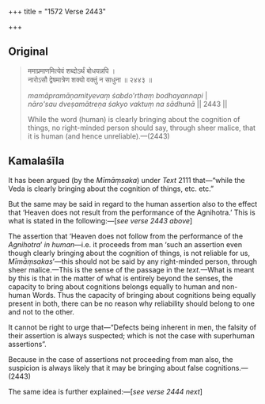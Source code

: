 +++
title = "1572 Verse 2443"

+++
## Original 
>
> ममाप्रमाणमित्येवं शब्दोऽर्थं बोधयन्नपि ।  
> नारोऽसौ द्वेषमात्रेण शक्यो वक्तुं न साधुना ॥ २४४३ ॥ 
>
> *mamāpramāṇamityevaṃ śabdo'rthaṃ bodhayannapi* \|  
> *nāro'sau dveṣamātreṇa śakyo vaktuṃ na sādhunā* \|\| 2443 \|\| 
>
> While the word (human) is clearly bringing about the cognition of things, no right-minded person should say, through sheer malice, that it is human (and hence unreliable).—(2443)



## Kamalaśīla

It has been argued (by the *Mīmāṃsaka*) under *Text* 2111 that—“while the Veda is clearly bringing about the cognition of things, etc. etc.”

But the same may be said in regard to the human assertion also to the effect that ‘Heaven does not result from the performance of the Agnihotra.’ This is what is stated in the following:—[*see verse 2443 above*]

The assertion that ‘Heaven does not follow from the performance of the *Agnihotra*’ *in human*—i.e. it proceeds from man ‘such an assertion even though clearly bringing about the cognition of things, is not reliable for us, *Mīmāṃsakas*’—this should not be said by any right-minded person, through sheer malice.—This is the sense of the passage in the *text*.—What is meant by this is that in the matter of what is entirely beyond the senses, the capacity to bring about cognitions belongs equally to human and non-human Words. Thus the capacity of bringing about cognitions being equally present in both, there can be no reason why reliability should belong to one and not to the other.

It cannot be right to urge that—“Defects being inherent in men, the falsity of their assertion is always suspected; which is not the case with superhuman assertions”.

Because in the case of assertions not proceeding from man also, the suspicion is always likely that it may be bringing about false cognitions.—(2443)

The same idea is further explained:—[*see verse 2444 next*]


